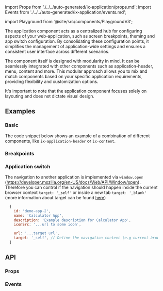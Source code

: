 import Props from './../../auto-generated/ix-application/props.md';
import Events from './../../auto-generated/ix-application/events.md';

import Playground from '@site/src/components/PlaygroundV3';

The application component acts as a centralized hub for configuring aspects of your web-application, such as screen breakpoints, theming and app switch configuration. By consolidating these configuration points, it simplifies the management of application-wide settings and ensures a consistent user interface across different scenarios.

The component itself is designed with modularity in mind. It can be seamlessly integrated with other components such as application-header, menu, content and more. This modular approach allows you to mix and match components based on your specific application requirements, providing flexibility and customization options.

It's important to note that the application component focuses solely on layouting and does not dictate visual design.

## Examples

### Basic

The code snippet below shows an example of a combination of different components, like `ix-application-header` or `ix-content`.

<Playground 
  name="application" 
  examplesByName 
  height="30rem" 
  noMargin>
</Playground>

### Breakpoints

<Playground 
  name="application-breakpoints" 
  examplesByName 
  height="30rem" 
  noMargin>
</Playground>

### Application switch

The navigation to another application is implemented via `window.open` (https://developer.mozilla.org/en-US/docs/Web/API/Window/open). Therefore you can control if the navigation should happen inside the current browser context `target: '_self'` or inside a new tab `target: '_blank'` (more information about target can be found [here](https://developer.mozilla.org/en-US/docs/Web/HTML/Element/a#target))

```javascript
  {
    id: 'demo-app-2',
    name: 'Calculator App',
    description: 'Example description for Calculator App',
    iconSrc: '...url to some icon',

    url: '...target url',
    target: '_self', // Define the navigation context (e.g current browser context or new tab)
  }
```

<Playground 
  name="application-app-switch" 
  examplesByName 
  height="30rem" 
  noMargin>
</Playground>

## API

### Props

<Props />

### Events

<Events />
